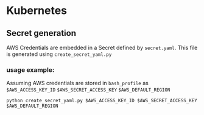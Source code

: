 # Kubernetes


## Secret generation

AWS Credentials are embedded in a Secret defined by `secret.yaml`. This file is generated using `create_secret_yaml.py`

### usage example:

Assuming AWS credentials are stored in `bash_profile` as `$AWS_ACCESS_KEY_ID` `$AWS_SECRET_ACCESS_KEY` `$AWS_DEFAULT_REGION`  

```
python create_secret_yaml.py $AWS_ACCESS_KEY_ID $AWS_SECRET_ACCESS_KEY $AWS_DEFAULT_REGION 

```
